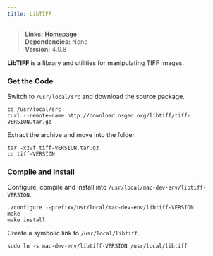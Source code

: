 ```yaml
---
title: LibTIFF
---
```


> **Links:** [Homepage](http://simplesystems.org/libtiff/)  
> **Dependencies:** None  
> **Version:** <span id="version">4.0.8</span>

**LibTIFF** is a library and utilities for manipulating TIFF images.


### Get the Code

Switch to `/usr/local/src` and download the source package.

	cd /usr/local/src
	curl --remote-name http://download.osgeo.org/libtiff/tiff-VERSION.tar.gz

Extract the archive and move into the folder.

	tar -xzvf tiff-VERSION.tar.gz
	cd tiff-VERSION


### Compile and Install

Configure, compile and install into `/usr/local/mac-dev-env/libtiff-VERSION`.

	./configure --prefix=/usr/local/mac-dev-env/libtiff-VERSION
	make
	make install

Create a symbolic link to `/usr/local/libtiff`.

	sudo ln -s mac-dev-env/libtiff-VERSION /usr/local/libtiff
